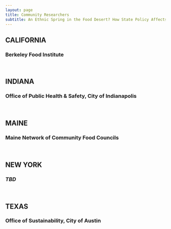 ```yaml
---
layout: page
title: Community Researchers
subtitle: An Ethnic Spring in the Food Desert? How State Policy Affects Food Environments and Business Entrepreneurship
---
```




## CALIFORNIA
### Berkeley Food Institute 

<br>

## INDIANA
### Office of Public Health & Safety, City of Indianapolis

<br>

## MAINE
### Maine Network of Community Food Councils

<br>

## NEW YORK
### *TBD*

<br>

## TEXAS
### Office of Sustainability, City of Austin
